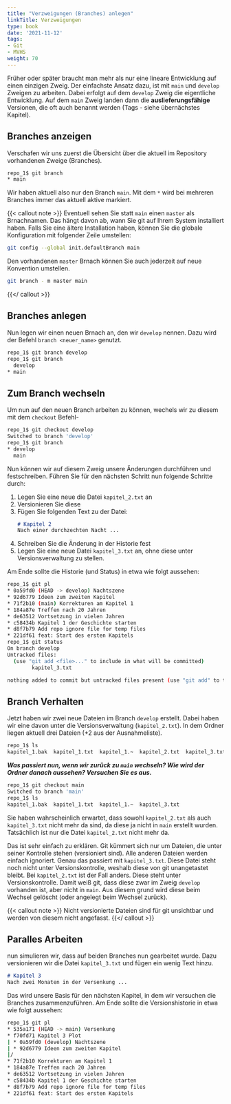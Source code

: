 ```yaml
---
title: "Verzweigungen (Branches) anlegen"
linkTitle: Verzweigungen
type: book
date: '2021-11-12'
tags:
- Git
- MVHS
weight: 70
---
```

Früher oder später braucht man mehr als nur eine lineare Entwicklung auf einen einzigen Zweig. Der einfachste Ansatz dazu, ist mit `main` und `develop` Zweigen zu arbeiten. Dabei erfolgt auf dem `develop` Zweig die eigentliche Entwicklung. Auf dem `main` Zweig landen dann die **auslieferungsfähige** Versionen, die oft auch benannt werden (Tags - siehe übernächstes Kapitel).

## Branches anzeigen

Verschafen wir uns zuerst die Übersicht über die aktuell im Repository vorhandenen Zweige (Branches).

```bash
repo_1$ git branch
* main
```

Wir haben aktuell also nur den Branch `main`. Mit dem `*` wird bei mehreren Branches immer das aktuell aktive markiert.

{{< callout note >}}
Eventuell sehen Sie statt `main` einen `master` als Brnachnamen. Das hängt davon ab, wann Sie git auf Ihrem System installiert haben. Falls Sie eine ältere Installation haben, können Sie die globale Konfiguration mit folgender Zeile umstellen:

```bash
git config --global init.defaultBranch main
```

Den vorhandenen `master` Brnach können Sie auch jederzeit auf neue Konvention umstellen.

```bash
git branch - m master main
```
{{</ callout >}}

## Branches anlegen

Nun legen wir einen neuen Brnach an, den wir `develop` nennen. Dazu wird der Befehl `branch <neuer_name>` genutzt.

```bash
repo_1$ git branch develop
repo_1$ git branch
  develop
* main
```

## Zum Branch wechseln

Um nun auf den neuen Branch arbeiten zu können, wechels wir zu diesem mit dem `checkout` Befehl-

```bash
repo_1$ git checkout develop
Switched to branch 'develop'
repo_1$ git branch
* develop
  main
```

Nun können wir auf diesem Zweig unsere Änderungen durchführen und festschreiben. Führen Sie für den nächsten Schritt nun folgende Schritte durch:

1. Legen Sie eine neue die Datei `kapitel_2.txt` an
2. Versionieren Sie diese
3. Fügen Sie folgenden Text zu der Datei:
    ```markdown
    # Kapitel 2
    Nach einer durchzechten Nacht ...
    ```
4. Schreiben Sie die Änderung in der Historie fest
5. Legen Sie eine neue Datei `kapitel_3.txt` an, ohne diese unter Versionsverwaltung zu stellen.

Am Ende sollte die Historie (und Status) in etwa wie folgt aussehen:

```bash
repo_1$ git pl
* 0a59fd0 (HEAD -> develop) Nachtszene
* 92d6779 Ideen zum zweiten Kapitel
* 71f2b10 (main) Korrekturen am Kapitel 1
* 184a87e Treffen nach 20 Jahren
* de63512 Vortsetzung in vielen Jahren
* c58434b Kapitel 1 der Geschichte starten
* d8f7b79 Add repo ignore file for temp files
* 221df61 feat: Start des ersten Kapitels
repo_1$ git status
On branch develop
Untracked files:
  (use "git add <file>..." to include in what will be committed)
        kapitel_3.txt

nothing added to commit but untracked files present (use "git add" to track)
```

## Branch Verhalten

Jetzt haben wir zwei neue Dateien im Branch `develop` erstellt. Dabei haben wir eine davon unter die Versionsverwaltung (`kapitel_2.txt`). In dem Ordner liegen aktuell drei Dateien (+2 aus der Ausnahmeliste).

```bash
repo_1$ ls
kapitel_1.bak  kapitel_1.txt  kapitel_1.~  kapitel_2.txt  kapitel_3.txt
```

**_Was passiert nun, wenn wir zurück zu `main` wechseln? Wie wird der Ordner danach aussehen? Versuchen Sie es aus._**

```bash
repo_1$ git checkout main
Switched to branch 'main'
repo_1$ ls
kapitel_1.bak  kapitel_1.txt  kapitel_1.~  kapitel_3.txt
```

Sie haben wahrscheinlich erwartet, dass sowohl `kapitel_2.txt` als auch `kapitel_3.txt` nicht mehr da sind, da diese ja nicht in `main` erstellt wurden. Tatsächlich ist nur die Datei `kapitel_2.txt` nicht mehr da.

Das ist sehr einfach zu erklären. Git kümmert sich nur um Dateien, die unter seiner Kontrolle stehen (versioniert sind). Alle anderen Dateien werden einfach ignoriert. Genau das passiert mit `kapitel_3.txt`. Diese Datei steht noch nicht unter Versionskontrolle, weshalb diese von git unangetastet bleibt. Bei `kapitel_2.txt` ist der Fall anders. Diese steht unter Versionskontrolle. Damit weiß git, dass diese zwar im Zweig `develop` vorhanden ist, aber nicht in `main`. Aus diesem grund wird diese beim Wechsel gelöscht (oder angelegt beim Wechsel zurück).

{{< callout note >}}
Nicht versionierte Dateien sind für git unsichtbar und werden von diesem nicht angefasst.
{{</ callout >}}

## Paralles Arbeiten

nun simulieren wir, dass auf beiden Branches nun gearbeitet wurde. Dazu versionieren wir die Datei `kapitel_3.txt` und fügen ein wenig Text hinzu.

```markdown
# Kapitel 3
Nach zwei Monaten in der Versenkung ...
```

Das wird unsere Basis für den nächsten Kapitel, in dem wir versuchen die Branches zusammenzuführen. Am Ende sollte die Versionshistorie in etwa wie folgt aussehen:

```bash
repo_1$ git pl
* 535a171 (HEAD -> main) Versenkung
* f70fd71 Kapitel 3 Plot
| * 0a59fd0 (develop) Nachtszene
| * 92d6779 Ideen zum zweiten Kapitel
|/
* 71f2b10 Korrekturen am Kapitel 1
* 184a87e Treffen nach 20 Jahren
* de63512 Vortsetzung in vielen Jahren
* c58434b Kapitel 1 der Geschichte starten
* d8f7b79 Add repo ignore file for temp files
* 221df61 feat: Start des ersten Kapitels
```